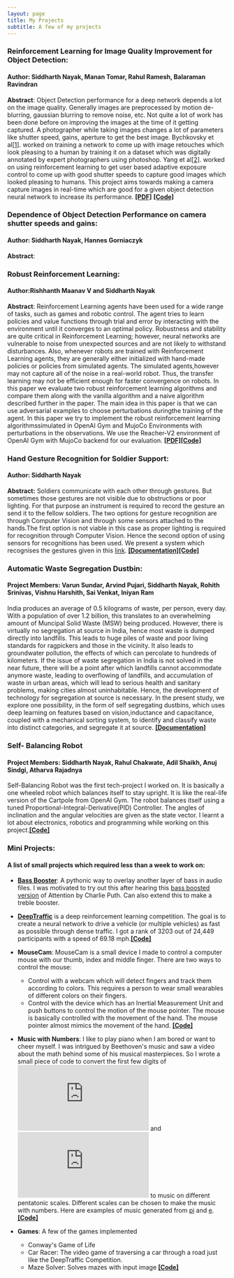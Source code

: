 ```yaml
---
layout: page
title: My Projects
subtitle: A few of my projects
---
```


### Reinforcement Learning for Image Quality Improvement for Object Detection:
#### Author: **Siddharth Nayak, Manan Tomar, Rahul Ramesh, Balaraman Ravindran**
**Abstract**: Object Detection performance for a deep network depends a lot on the image quality. Generally images are preprocessed by motion de-blurring, gaussian blurring to remove noise, etc. Not quite a lot of work has been done before on improving the images at the time of it getting captured. A photographer while taking images changes a lot of parameters like shutter speed, gains, aperture to get the best image. Bychkovsky et al[[1]](http://people.csail.mit.edu/vladb/photoadjust/db_imageadjust.pdf). worked on training a network to come up with image retouches which look pleasing to a human by training it on a dataset which was digitally annotated by expert photographers using photoshop. Yang et al[[2]](https://arxiv.org/pdf/1803.02269.pdf). worked on using reinforcement learning to get user based adaptive exposure control to come up with good shutter speeds to capture good images which looked pleasing to humans. This project aims towards making a camera capture images in real-time which are good for a given object detection neural network to increase its performance. [**[PDF]**](https://drive.google.com/file/d/1RDYVBnBJZoxxKoaK5inetT7FC4paKiWF/view?usp=sharing) [**[Code]**](https://github.com/nsidn98/Reinforcement-Learning-for-Object-Detection)

### Dependence of Object Detection Performance on camera shutter speeds and gains:
#### Author: **Siddharth Nayak, Hannes Gorniaczyk**
**Abstract**:

### Robust Reinforcement Learning:
#### Author:**Rishhanth Maanav V and Siddharth Nayak**
**Abstract**: Reinforcement Learning agents have been used for a wide range of tasks, such as games and robotic control. The agent tries to learn policies and value functions through trial and error by interacting with the environment until it converges to an optimal policy. Robustness and stability are quite critical in Reinforcement Learning; however, neural networks are vulnerable to noise from unexpected sources and are not likely to withstand disturbances. Also, whenever robots are trained with Reinforcement Learning agents, they are generally either initialized with hand-made policies or policies from simulated agents. The simulated agents,however may not capture all of the noise in a real-world robot. Thus, the transfer learning may not be efficient enough for faster convergence on robots. In this paper we evaluate two robust reinforcement learning algorithms and compare them along with the vanilla algorithm and a naive algorithm described further in the paper. The main idea in this paper is that we can use adversarial examples to choose perturbations duringthe training of the agent. In this paper we try to implement the robust reinforcement learning algorithmssimulated in OpenAI Gym and MujoCo Environments with perturbations in the observations. We use the Reacher-V2 environment of OpenAI Gym with MujoCo backend for our evaluation.
[**[PDF]**](https://drive.google.com/file/d/1fzDxQJYzN-v4l-awmIjove0WJ48IAj6u/view?usp=sharing)[**[Code]**](https://github.com/nsidn98/Robust-Reinforcement-Learning)

### Hand Gesture Recognition for Soldier Support:
#### Author: **Siddharth Nayak**

**Abstract:** Soldiers communicate with each other through gestures. But sometimes those gestures are not visible due to obstructions or poor lighting. For that purpose an instrument is required to record the gesture an send it to the fellow soldiers. The two options for gesture recognition are through Computer Vision and through some sensors attached to the hands.The first option is not viable in this case as proper lighting is required for recognition through Computer Vision. Hence the second option of using sensors for recognitions has been used. We present a system which recognises the gestures given in this [link](https://github.com/nsidn98/Gesture-Recognition/blob/master/Images/gestures.jpg).
[**[Documentation]**](https://github.com/nsidn98/Gesture-Recognition/blob/master/README.md)[**[Code]**](https://github.com/nsidn98/Gesture-Recognition)

### Automatic Waste Segregation Dustbin:
#### Project Members: **Varun Sundar, Arvind Pujari, Siddharth Nayak, Rohith Srinivas, Vishnu Harshith, Sai Venkat, Iniyan Ram**
India produces an average of 0.5 kilograms of waste, per person, every day. With a population of over 1.2 billion, this translates to an overwhelming amount of Muncipal Solid Waste (MSW) being produced. However, there is virtually no segregation at source in India, hence most waste is dumped directly into landfills. This leads to huge piles of waste and poor living standards for ragpickers and those in the vicinity. It also leads to groundwater pollution, the effects of which can percolate to hundreds of kilometers. If the issue of waste segregation in India is not solved in the near future, there will be a point after which landfills cannot accommodate anymore waste, leading to overflowing of landfills, and accumulation of waste in urban areas, which will lead to serious health and sanitary problems, making cities almost uninhabitable.
Hence, the development of technology for segregation at source is necessary. In the present study, we explore one possibility, in the form of self segregating dustbins, which uses deep learning on features based on vision,inductance and capacitance, coupled with a mechanical sorting system, to identify and classify waste into distinct categories, and segregate it at source.
[**[Documentation]**](https://drive.google.com/file/d/178VnadP2o9sCO6stPFOkq8jVb0PkeQId/view?usp=sharing)


### Self- Balancing Robot
#### Project Members: **Siddharth Nayak, Rahul Chakwate, Adil Shaikh, Anuj Sindgi, Atharva Rajadnya**
Self-Balancing Robot was the first tech-project I worked on. It is basically a one wheeled robot which balances itself to stay upright. It is like the real-life version of the Cartpole from OpenAI Gym. The robot balances itself using a tuned Proportional-Integral-Derivative(PID) Controller. The angles of inclination and the angular velocities are given as the state vector. I learnt a lot about electronics, robotics and programming while working on this project.[**[Code]**](https://github.com/nsidn98/One-Wheeled-Balancing-Robot)


### Mini Projects:
#### A list of small projects which required less than a week to work on:
* [**Bass Booster**](https://github.com/nsidn98/Bass-Booster): A pythonic way to overlay another layer of bass in audio files. I was motivated to try out this after hearing this [bass boosted version](https://www.youtube.com/watch?v=VmITSg23CTY) of Attention by Charlie Puth. Can also extend this to make a treble booster.

* [**DeepTraffic**](https://selfdrivingcars.mit.edu/deeptraffic/) is a deep reinforcement learning competition. The goal is to create a neural network to drive a vehicle (or multiple vehicles) as fast as possible through dense traffic. I got a rank of 3203 out of 24,449 participants with a speed of 69.18 mph.[**[Code]**](https://github.com/nsidn98/DeepTraffic-MIT)

* **MouseCam**: MouseCam is a small device I made to control a computer mouse with our thumb, index and middle finger. There are two ways to control the mouse:
  - Control with a webcam which will detect fingers and track them according to colors. This requires a person to wear small wearables of different colors on their fingers. 
  - Control with the device which has an Inertial Measurement Unit and push buttons to control the motion of the mouse pointer. 
The mouse is basically controlled with the movement of the hand. The mouse pointer almost mimics the movement of the hand. [**[Code]**](https://github.com/nsidn98/Mouse-cam)

* **Music with Numbers**: I like to play piano when I am bored or want to cheer myself. I was intrigued by Beethoven's music and saw a video about the math behind some of his musical masterpieces. So I wrote a small piece of code to convert the first few digits of ![pi](http://latex.codecogs.com/gif.latex?%5Cpi) and ![e](http://latex.codecogs.com/gif.latex?e) to music on different pentatonic scales. Different scales can be chosen to make the music with numbers. Here are examples of music generated from [pi](https://drive.google.com/file/d/1xqlR9W704Lurq1qHxuNgQ2DjXlNhA3L8/view?usp=sharing) and [e](https://drive.google.com/file/d/1BCA1s1jsqApCm0oZtBV60-okhJHtmDkn/view?usp=sharing). [**[Code]**](https://github.com/nsidn98/Music-with-numbers)

* **Games**: A few of the games implemented 
  - Conway's Game of Life
  - Car Racer: The video game of traversing a car through a road just like the DeepTraffic Competition.
  - Maze Solver: Solves mazes with input image
  [**[Code]**](https://github.com/nsidn98/Games)
